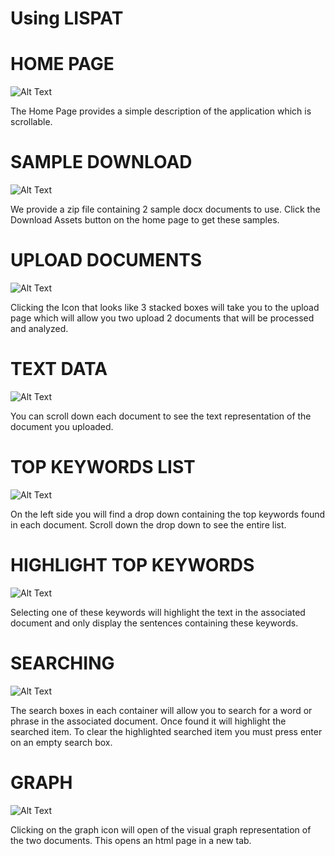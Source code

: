 # Using LISPAT

# HOME PAGE

![Alt Text](https://media.giphy.com/media/3ddTZzA8eQjU6tNZhS/giphy.gif)

The Home Page provides a simple description of the application which is scrollable.

# SAMPLE DOWNLOAD

![Alt Text](https://media.giphy.com/media/9xjTEL8ux5wHcNIPsv/giphy.gif)

We provide a zip file containing 2 sample docx documents to use. Click the Download Assets button on the home page to get these samples.

# UPLOAD DOCUMENTS

![Alt Text](https://media.giphy.com/media/1dMgqy5eYi1KrUHnFP/giphy.gif)

Clicking the Icon that looks like 3 stacked boxes will take you to the upload page which will allow you two upload 2 documents that will be processed and analyzed.

# TEXT DATA

![Alt Text](https://media.giphy.com/media/1BhDdTct7NeLBoZjgy/giphy.gif)

You can scroll down each document to see the text representation of the document you uploaded.

# TOP KEYWORDS LIST

![Alt Text](https://media.giphy.com/media/MVi361qm6uxkJ9s0xP/giphy.gif)

On the left side you will find a drop down containing the top keywords found in each document. Scroll down the drop down to see the entire list.

# HIGHLIGHT TOP KEYWORDS

![Alt Text](https://media.giphy.com/media/vgtU7ruLUIXox5MYSW/giphy.gif)

Selecting one of these keywords will highlight the text in the associated document and only display the sentences containing these keywords.

# SEARCHING

![Alt Text](https://media.giphy.com/media/2kXLQz2Y2Aly6Bcp0n/giphy.gif)

The search boxes in each container will allow you to search for a word or phrase in the associated document. Once found it will highlight the searched item. To clear the highlighted searched item you must press enter on an empty search box.

# GRAPH

![Alt Text](https://media.giphy.com/media/xVvmGhXgwJ9Qv1pYm1/giphy.gif)

Clicking on the graph icon will open of the visual graph representation of the two documents. This opens an html page in a new tab.
